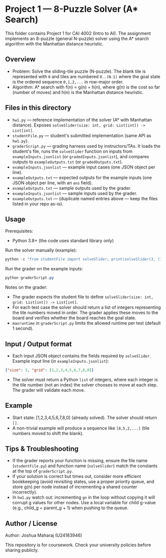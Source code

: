 # Project 1 — 8-Puzzle Solver (A* Search)

This folder contains Project 1 for CAI 4002 (Intro to AI). The assignment implements an 8-puzzle (general N-puzzle) solver using the A* search algorithm with the Manhattan distance heuristic.

## Overview

- Problem: Solve the sliding-tile puzzle (N-puzzle). The blank tile is represented with `0` and tiles are numbered `0..(N-1)` where the goal state is the ordered sequence `0,1,2,...` in row-major order.
- Algorithm: A* search with f(n) = g(n) + h(n), where g(n) is the cost so far (number of moves) and h(n) is the Manhattan distance heuristic.

## Files in this directory

- `hw1.py` — reference implementation of the solver (A* with Manhattan distance). Exposes `solveSlider(size: int, grid: List[int]) -> List[int]`.
- `studentFile.py` — student's submitted implementation (same API as `hw1.py`).
- `graderScript.py` — grading harness used by instructors/TAs. It loads the student's file, runs the `solveSlider` function on inputs from `exampleInputs.jsonlist` (or `gradedInputs.jsonlist`), and compares outputs to `exampleOutputs.txt` (or `gradedOutputs.txt`).
- `exampleInputs.jsonlist` — example input cases (one JSON object per line).
- `exampleOutputs.txt` — expected outputs for the example inputs (one JSON object per line, with an `ans` field).
- `exampleOutputs.txt` — sample outputs used by the grader.
- `exampleInputs.jsonlist` — sample inputs used by the grader.
- `exampleOutputs.txt` — (duplicate named entries above — keep the files listed in your repo as-is).

## Usage

Prerequisites:

- Python 3.8+ (the code uses standard library only)

Run the solver manually (example):

```powershell
python -c "from studentFile import solveSlider; print(solveSlider(3, [1,2,3,4,5,6,7,8,0]))"
```

Run the grader on the example inputs:

```powershell
python graderScript.py
```

Notes on the grader:

- The grader expects the student file to define `solveSlider(size: int, grid: List[int]) -> List[int]`.
- For each test case the solver should return a list of integers representing the tile numbers moved in order. The grader applies these moves to the board and verifies whether the board reaches the goal state.
- `maxruntime` in `graderScript.py` limits the allowed runtime per test (default 1 second).

## Input / Output format

- Each input JSON object contains the fields required by `solveSlider`. Example input line (in `exampleInputs.jsonlist`):

```json
{"size": 3, "grid": [1,2,3,4,5,6,7,8,0]}
```

- The solver must return a Python `list` of integers, where each integer is the tile number (not an index) the solver chooses to move at each step. The grader will validate each move.

## Example

- Start state: [1,2,3,4,5,6,7,8,0] (already solved). The solver should return `[]`.
- A non-trivial example will produce a sequence like `[8,5,2,...]` (tile numbers moved to shift the blank).

## Tips & Troubleshooting

- If the grader reports your function is missing, ensure the file name (`studentFile.py`) and function name (`solveSlider`) match the constants at the top of `graderScript.py`.
- If your solution is correct but times out, consider more efficient bookkeeping (avoid revisiting states, use a proper priority queue, and store g(n) per node instead of incrementing a shared counter incorrectly).
- In `hw1.py` watch out: incrementing `gn` in the loop without copying it will corrupt g values for other nodes. Use a local variable for child g-value (e.g., child_g = parent_g + 1) when pushing to the queue.

## Author / License

Author: Joshua Maharaj (U24183946)

This repository is for coursework. Check your university policies before sharing publicly.
